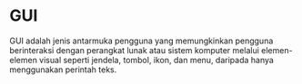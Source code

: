 # GUI
GUI adalah jenis antarmuka pengguna yang memungkinkan pengguna berinteraksi dengan perangkat lunak atau sistem komputer melalui elemen-elemen visual seperti jendela, tombol, ikon, dan menu, daripada hanya menggunakan perintah teks.
